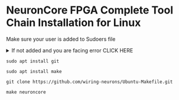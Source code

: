 # NeuronCore FPGA Complete Tool Chain Installation for Linux

Make sure your user is added to Sudoers file

<details>
<summary> If not added and you are facing error CLICK HERE </summary>
<br>

 Execute the following commands in order

 1.
 ```
 su -
 ```

 2.
 Replace username with the actual username

 ```
 sudo usermod -aG sudo username
 ```

 Now reboot your system
-------------------------------------------
</details>


```
sudo apt install git
```

```
sudo apt install make
```

```
git clone https://github.com/wiring-neurons/Ubuntu-Makefile.git
```

```
make neuroncore
```


